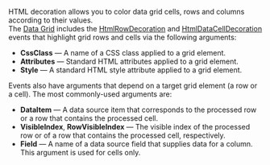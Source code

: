 HTML decoration allows you to color data grid cells, rows and columns according to their values.  
The [Data Grid](https://docs.devexpress.com/Blazor/DevExpress.Blazor.DxDataGrid-1) includes the [HtmlRowDecoration](https://docs.devexpress.com/Blazor/DevExpress.Blazor.DxDataGrid-1.HtmlRowDecoration) and [HtmlDataCellDecoration](https://docs.devexpress.com/Blazor/DevExpress.Blazor.DxDataGrid-1.HtmlDataCellDecoration) events that highlight grid rows and cells via the following arguments:

*   **CssClass** — A name of a CSS class applied to a grid element.
*   **Attributes** — Standard HTML attributes applied to a grid element.
*   **Style** — A standard HTML style attribute applied to a grid element.

Events also have arguments that depend on a target grid element (a row or a cell). The most commonly-used arguments are:

*   **DataItem** — A data source item that corresponds to the processed row or a row that contains the processed cell.
*   **VisibleIndex**, **RowVisibleIndex** — The visible index of the processed row or of a row that contains the processed cell, respectively.
*   **Field** — A name of a data source field that supplies data for a column. This argument is used for cells only.
